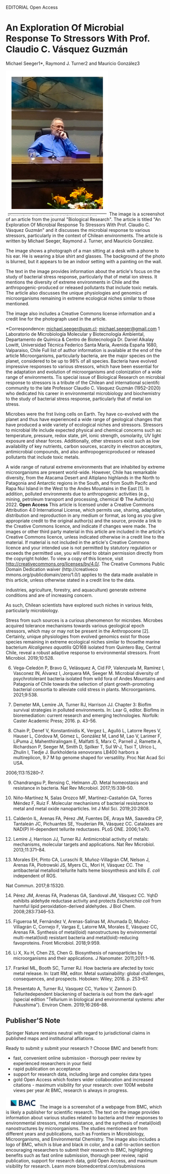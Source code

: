 EDITORIAL
Open Access

# An Exploration Of Microbial Response To Stressors With Prof. Claudio C. Vásquez Guzmán

Michael Seeger1*, Raymond J. Turner2 and Mauricio González3

![0_image_0.png](0_image_0.png)
The image is a screenshot of an article from the journal "Biological Research". The article is titled "An Exploration Of Microbial Response To Stressors With Prof. Claudio C. Vásquez Guzmán" and it discusses the microbial response to various stressors, particularly in the context of Chilean environments. The article is written by Michael Seeger, Raymond J. Turner, and Mauricio González.

The image shows a photograph of a man sitting at a desk with a phone to his ear. He is wearing a blue shirt and glasses. The background of the photo is blurred, but it appears to be an indoor setting with a painting on the wall.

The text in the image provides information about the article's focus on the study of bacterial stress response, particularly that of metal ion stress. It mentions the diversity of extreme environments in Chile and the anthropogenic-produced or released pollutants that include toxic metals. The article also discusses the unique physiologies and genomics of microorganisms remaining in extreme ecological niches similar to those mentioned.

The image also includes a Creative Commons license information and a credit line for the photograph used in the article.


*Correspondence: michael.seeger@usm.cl; michael.seeger@gmail.com
1 Laboratorio de Microbiología Molecular y Biotecnología Ambiental, Departamento de Química & Centro de Biotecnología Dr. Daniel Alkalay Lowitt, Universidad Técnica Federico Santa María, Avenida España 1680, Valparaiso, Chile Full list of author information is available at the end of the article Microorganisms, particularly bacteria, are the major species on the planet, considered to be up to 98% of all species. Bacteria have evolved impressive responses to various stressors, which have been essential for the adaptation and evolution of microorganisms and colonization of a wide range of environments. Tis special issue of Biological Research on microbial response to stressors is a tribute of the Chilean and international scientifc community to the late Professor Claudio C. Vásquez Guzmán 
(1952–2020) who dedicated his career in environmental microbiology and biochemistry to the study of bacterial stress response, particularly that of metal ion stress.

Microbes were the frst living cells on Earth. Tey have co-evolved with the planet and thus have experienced a wide range of geological changes that have produced a wide variety of ecological niches and stressors. Stressors to microbial life include expected physical and chemical concerns such as: temperature, pressure, redox state, pH, ionic strength, osmolarity, UV light exposure and shear forces. Additionally, other stressors exist such as low availability of key nutrients, carbon sources, scarcity in electron acceptors, antimicrobial compounds, and also anthropogenicproduced or released pollutants that include toxic metals.

A wide range of natural extreme environments that are inhabited by extreme microorganisms are present world-wide. However, Chile has remarkable diversity, from the Atacama Desert and Altiplano highlands in the North to Patagonia and Antarctic regions in the South, and from South Pacifc and Rapa Nui Island in the West to the Andes Mountains in the East [1]. In addition, polluted environments due to anthropogenic activities (e.g., 
mining, petroleum transport and processing, chemical 
© The Author(s) 2022. **Open Access** This article is licensed under a Creative Commons Attribution 4.0 International License, which permits use, sharing, adaptation, distribution and reproduction in any medium or format, as long as you give appropriate credit to the original author(s) and the source, provide a link to the Creative Commons licence, and indicate if changes were made. The images or other third party material in this article are included in the article's Creative Commons licence, unless indicated otherwise in a credit line to the material. If material is not included in the article's Creative Commons licence and your intended use is not permitted by statutory regulation or exceeds the permitted use, you will need to obtain permission directly from the copyright holder. To view a copy of this licence, visit http://creativecommons.org/licenses/by/4.0/. The Creative Commons Public Domain Dedication waiver (http://creativeco mmons.org/publicdomain/zero/1.0/) applies to the data made available in this article, unless otherwise stated in a credit line to the data.

industries, agriculture, forestry, and aquaculture) generate extreme conditions and are of increasing concern. 

As such, Chilean scientists have explored such niches in various felds, particularly microbiology.

Stress from such sources is a curious phenomenon for microbes. Microbes acquired tolerance mechanisms towards various geological epoch stressors, which may or may not be present in the Anthropocene [2]. Certainly, unique physiologies from evolved genomics exist for those species remaining in extreme ecological niches similar to thosethe marine bacterium *Alcaligenes aquatilis* QD168 isolated from Quintero Bay, Central Chile, reveal a robust adaptive response to environmental stressors. Front Microbiol. 2019;10:528.

6. Vega-Celedón P, Bravo G, Velásquez A, Cid FP, Valenzuela M, Ramírez I, 
Vasconez IN, Álvarez I, Jorquera MA, Seeger M. Microbial diversity of psychrotolerant bacteria isolated from wild fora of Andes Mountains and Patagonia of Chile towards the selection of plant growth-promoting bacterial consortia to alleviate cold stress in plants. Microorganisms. 2021;9:538.

7. Demeter MA, Lemire JA, Turner RJ, Harrison JJ. Chapter 3: Bioflm survival strategies in polluted environments. In: Lear G, editor. Bioflms in bioremediation: current research and emerging technologies. Norfolk: Caster Academic Press; 2016. p. 43–56.

8. Chain P, Denef V, Konstantinidis K, Vergez L, Agulló L, Latorre Reyes V, 
Hauser L, Córdova M, Gómez L, González M, Land M, Lao V, Larimer F, LiPuma J, Mahenthiralingam E, Malfatti S, Marx C, Parnell J, Ramette A, Richardson P, Seeger M, Smith D, Spilker T, Sul W-J, Tsoi T, Ulrico L, Zhulin I, Tiedje J. Burkholderia xenovorans LB400 harbors a multireplicon, 9.7 M bp genome shaped for versatility. Proc Nat Acad Sci USA. 

2006;113:15280–7.

9. Chandrangsu P, Rensing C, Helmann JD. Metal homeostasis and resistance in bacteria. Nat Rev Microbiol. 2017;15:338–50.

10. Niño-Martínez N, Salas Orozco MF, Martínez-Castañón GA, Torres Méndez F, Ruiz F. Molecular mechanisms of bacterial resistance to metal and metal oxide nanoparticles. Int J Mol Sci. 2019;20:2808.

11. Calderón IL, Arenas FA, Pérez JM, Fuentes DE, Araya MA, Saavedra CP, Tantaleán JC, Pichuantes SE, Youderian PA, Vásquez CC. Catalases are NAD(P)
H-dependent tellurite reductases. PLoS ONE. 2006;1:e70.

12. Lemire J, Harrison JJ, Turner RJ. Antimicrobial activity of metals: 
mechanisms, molecular targets and applications. Nat Rev Microbiol. 2013;11:371–84.

13. Morales EH, Pinto CA, Luraschi R, Muñoz-Villagrán CM, Nelson J, Arenas FA, Piotrowski JS, Myers CL, Mori H, Vásquez CC. The antibacterial metalloid tellurite halts heme biosynthesis and kills *E. coli* independent of ROS. 

Nat Commun. 2017;8:15320.

14. Pérez JM, Arenas FA, Pradenas GA, Sandoval JM, Vásquez CC. YqhD exhibits aldehyde reductase activity and protects *Escherichia coli* from harmful lipid peroxidation-derived aldehydes. J Biol Chem. 2008;283:7346–53.

15. Figueroa M, Fernández V, Arenas-Salinas M, Ahumada D, Muñoz-Villagrán C, Cornejo F, Vargas E, Latorre MA, Morales E, Vásquez CC, Arenas FA. Synthesis of metal(loid) nanostructures by environmental multi-metal(loid) 
resistant bacteria and metal(loid)-reducing favoproteins. Front Microbiol. 2018;9:959.

16. Li X, Xu H, Chen ZS, Chen G. Biosynthesis of nanoparticles by microorganisms and their applications. J Nanomater. 2011;2011:1–16.

17. Frankel ML, Booth SC, Turner RJ. How bacteria are afected by toxic metal release. In: Izatt RM, editor. Metal sustainability: global challenges, consequences, and prospects. Hoboken: Wiley; 2016. p. 253–67.

18. Presentato A, Turner RJ, Vasquez CC, Yurkov V, Zannoni D. Telluritedependent blackening of bacteria is out from the dark-age! (special edition "Tellurium in biological and environmental systems: after Fukushima"). Environ Chem. 2019;16:266–88.

## Publisher'S Note

Springer Nature remains neutral with regard to jurisdictional claims in published maps and institutional afliations.

Ready to submit y submit your research ? Choose BMC and benefit from: 
- fast, convenient online submission - thorough peer review by experienced researchers in your field
- rapid publication on acceptance
- support for research data, including large and complex data types
- gold Open Access which fosters wider collaboration and increased citations - maximum visibility for your research: over 100M website views per year At BMC, research is always in progress.

![3_image_0.png](3_image_0.png)
The image is a screenshot of a webpage from BMC, which is likely a publisher for scientific research. The text on the image provides information about various studies related to bacteria and their responses to environmental stressors, metal resistance, and the synthesis of metal(loid) nanostructures by microorganisms. The studies mentioned are from different years and publications, such as Frontiers in Microbiology, Microorganisms, and Environmental Chemistry. The image also includes a logo of BMC, which is blue and black in color, and a call-to-action section encouraging researchers to submit their research to BMC, highlighting benefits such as fast online submission, thorough peer review, rapid publication, support for research data, gold Open Access, and maximum visibility for research.
 Learn more biomedcentral.com/submissions